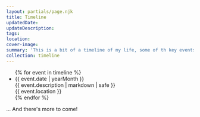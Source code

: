 ```yaml
---
layout: partials/page.njk
title: Timeline
updatedDate: 
updateDescription: 
tags:
location: 
cover-image: 
summary: 'This is a bit of a timeline of my life, some of th key events and markers along the way - personally and professionally.'
collection: timeline
---
```




<div class="timeline">
    <ul>
        {% for event in timeline  %}<li>
        <div class="eventtype {{'work' if event.eventtype =='Work'}}{{'life' if event.eventtype =='Life'}}{{'school' if event.eventtype =='School'}}{{'project' if event.eventtype =='Project'}}">  </div>
        <div class="date">{{ event.date | yearMonth }}</div>
        <div class="description">{{ event.description |  markdown | safe  }}</div>
        <div class="location">{{ event.location }}</div></li>{% endfor %}
    </ul>
</div>

... And there's more to come!
